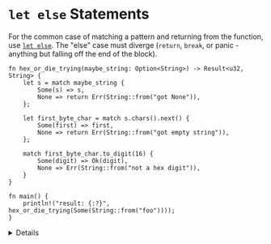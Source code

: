 # `let else` Statements

For the common case of matching a pattern and returning from the function, use
[`let else`](https://doc.rust-lang.org/rust-by-example/flow_control/let_else.html).
The "else" case must diverge (`return`, `break`, or panic - anything but falling
off the end of the block).

```rust,editable
fn hex_or_die_trying(maybe_string: Option<String>) -> Result<u32, String> {
    let s = match maybe_string {
        Some(s) => s,
        None => return Err(String::from("got None")),
    };

    let first_byte_char = match s.chars().next() {
        Some(first) => first,
        None => return Err(String::from("got empty string")),
    };

    match first_byte_char.to_digit(16) {
        Some(digit) => Ok(digit),
        None => Err(String::from("not a hex digit")),
    }
}

fn main() {
    println!("result: {:?}", hex_or_die_trying(Some(String::from("foo"))));
}
```

<details>
The rewritten version is:

```rust
fn hex_or_die_trying(maybe_string: Option<String>) -> Result<u32, String> {
    let Some(s) = maybe_string else {
        return Err(String::from("got None"));
    };

    let Some(first_byte_char) = s.chars().next() else {
        return Err(String::from("got empty string"));
    };

    let Some(digit) = first_byte_char.to_digit(16) else {
        return Err(String::from("not a hex digit"));
    };

    Ok(digit)
}
```

## More to Explore

- This early return-based control flow is common in Rust error handling code,
  where you try to get a value out of a `Result`, returning an error if the
  `Result` was `Err`.
- If students ask, you can also demonstrate how real error handling code would
  be written with `?`.

</details>
